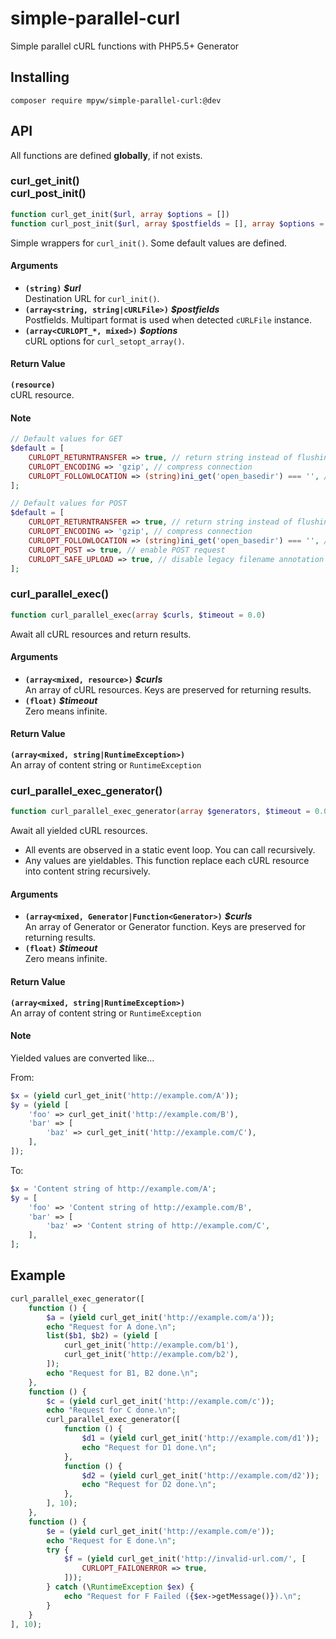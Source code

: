 # simple-parallel-curl

Simple parallel cURL functions with PHP5.5+ Generator

## Installing

```
composer require mpyw/simple-parallel-curl:@dev
```

## API

All functions are defined **globally**, if not exists.

### curl_get_init()<br />curl_post_init()

```php
function curl_get_init($url, array $options = [])
function curl_post_init($url, array $postfields = [], array $options = [])
```

Simple wrappers for `curl_init()`. Some default values are defined.

#### Arguments

- **`(string)`** __*$url*__<br /> Destination URL for `curl_init()`.
- **`(array<string, string|cURLFile>)`** __*$postfields*__<br /> Postfields. Multipart format is used when detected `cURLFile` instance.
- **`(array<CURLOPT_*, mixed>)`** __*$options*__<br /> cURL options for `curl_setopt_array()`.

#### Return Value

**`(resource)`**<br /> cURL resource.

#### Note

```php
// Default values for GET
$default = [
    CURLOPT_RETURNTRANSFER => true, // return string instead of flushing into STDOUT
    CURLOPT_ENCODING => 'gzip', // compress connection
    CURLOPT_FOLLOWLOCATION => (string)ini_get('open_basedir') === '', // normally true
];

// Default values for POST
$default = [
    CURLOPT_RETURNTRANSFER => true, // return string instead of flushing into STDOUT
    CURLOPT_ENCODING => 'gzip', // compress connection
    CURLOPT_FOLLOWLOCATION => (string)ini_get('open_basedir') === '', // normally true
    CURLOPT_POST => true, // enable POST request
    CURLOPT_SAFE_UPLOAD => true, // disable legacy filename annotation support for PHP5.4-
];
```

### curl_parallel_exec()

```php
function curl_parallel_exec(array $curls, $timeout = 0.0)
```

Await all cURL resources and return results.

#### Arguments

- **`(array<mixed, resource>)`** __*$curls*__<br /> An array of cURL resources. Keys are preserved for returning results.
- **`(float)`** __*$timeout*__<br /> Zero means infinite.

#### Return Value

**`(array<mixed, string|RuntimeException>)`**<br /> An array of content string or `RuntimeException`

### curl_parallel_exec_generator()

```php
function curl_parallel_exec_generator(array $generators, $timeout = 0.0)
```

Await all yielded cURL resources.

- All events are observed in a static event loop. You can call recursively.
- Any values are yieldables. This function replace each cURL resource into content string recursively.

#### Arguments

- **`(array<mixed, Generator|Function<Generator>)`** __*$curls*__<br /> An array of Generator or Generator function. Keys are preserved for returning results.
- **`(float)`** __*$timeout*__<br /> Zero means infinite.

#### Return Value

**`(array<mixed, string|RuntimeException>)`**<br /> An array of content string or `RuntimeException`

#### Note

Yielded values are converted like...

From:

```php
$x = (yield curl_get_init('http://example.com/A'));
$y = (yield [
    'foo' => curl_get_init('http://example.com/B'),
    'bar' => [
        'baz' => curl_get_init('http://example.com/C'),
    ],
]);
```

To:

```php
$x = 'Content string of http://example.com/A';
$y = [
    'foo' => 'Content string of http://example.com/B',
    'bar' => [
        'baz' => 'Content string of http://example.com/C',
    ],
];
```

## Example

```php
curl_parallel_exec_generator([
    function () {
        $a = (yield curl_get_init('http://example.com/a'));
        echo "Request for A done.\n";
        list($b1, $b2) = (yield [
            curl_get_init('http://example.com/b1'),
            curl_get_init('http://example.com/b2'),
        ]);
        echo "Request for B1, B2 done.\n";
    },
    function () {
        $c = (yield curl_get_init('http://example.com/c'));
        echo "Request for C done.\n";
        curl_parallel_exec_generator([
            function () {
                $d1 = (yield curl_get_init('http://example.com/d1'));
                echo "Request for D1 done.\n";
            },
            function () {
                $d2 = (yield curl_get_init('http://example.com/d2'));
                echo "Request for D2 done.\n";
            },
        ], 10);
    },
    function () {
        $e = (yield curl_get_init('http://example.com/e'));
        echo "Request for E done.\n";
        try {
            $f = (yield curl_get_init('http://invalid-url.com/', [
                CURLOPT_FAILONERROR => true,
            ]));
        } catch (\RuntimeException $ex) {
            echo "Request for F Failed ({$ex->getMessage()}).\n";
        }
    }
], 10);
```
